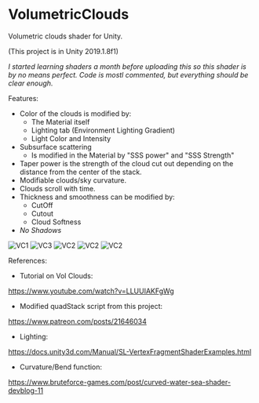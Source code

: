 # VolumetricClouds
Volumetric clouds shader for Unity. 

(This project is in Unity 2019.1.8f1)

*I started learning shaders a month before uploading this so this shader is by no means perfect. Code is mostl commented, but everything *should* be clear enough.*

Features:

- Color of the clouds is modified by:
   - The Material itself
   - Lighting tab (Environment Lighting Gradient)
   - Light Color and Intensity
 - Subsurface scattering 
   - Is modified in the Material by "SSS power" and "SSS Strength"
 - Taper power is the strength of the cloud cut out depending on the distance from the center of the stack.
 - Modifiable clouds/sky curvature.
 - Clouds scroll with time.
 - Thickness and smoothness can be modified by:
   - CutOff
   - Cutout
   - Cloud Softness
 - *No Shadows*

![VC1](https://github.com/TheRensei/VolumetricClouds/blob/master/ScreenShots/VC1.gif)
![VC3](https://github.com/TheRensei/VolumetricClouds/blob/master/ScreenShots/VC3.gif)
![VC2](https://github.com/TheRensei/VolumetricClouds/blob/master/ScreenShots/VC2.gif)
![VC2](https://github.com/TheRensei/VolumetricClouds/blob/master/ScreenShots/VC4.gif)
![VC2](https://github.com/TheRensei/VolumetricClouds/blob/master/Capture.PNG)


References:

- Tutorial on Vol Clouds:

https://www.youtube.com/watch?v=LLUUIAKFgWg

- Modified quadStack script from this project:

https://www.patreon.com/posts/21646034

- Lighting:

https://docs.unity3d.com/Manual/SL-VertexFragmentShaderExamples.html

- Curvature/Bend function:

https://www.bruteforce-games.com/post/curved-water-sea-shader-devblog-11
